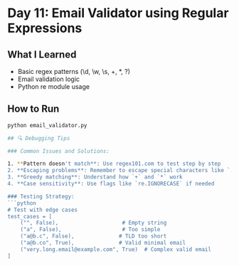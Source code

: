 # Day 11: Email Validator using Regular Expressions

## What I Learned
- Basic regex patterns (\d, \w, \s, +, *, ?)
- Email validation logic
- Python re module usage

## How to Run
```bash
python email_validator.py

## 🔍 Debugging Tips

### Common Issues and Solutions:

1. **Pattern doesn't match**: Use regex101.com to test step by step
2. **Escaping problems**: Remember to escape special characters like `.`
3. **Greedy matching**: Understand how `+` and `*` work
4. **Case sensitivity**: Use flags like `re.IGNORECASE` if needed

### Testing Strategy:
```python
# Test with edge cases
test_cases = [
    ("", False),                    # Empty string
    ("a", False),                   # Too simple  
    ("a@b.c", False),              # TLD too short
    ("a@b.co", True),              # Valid minimal email
    ("very.long.email@example.com", True)  # Complex valid email
]